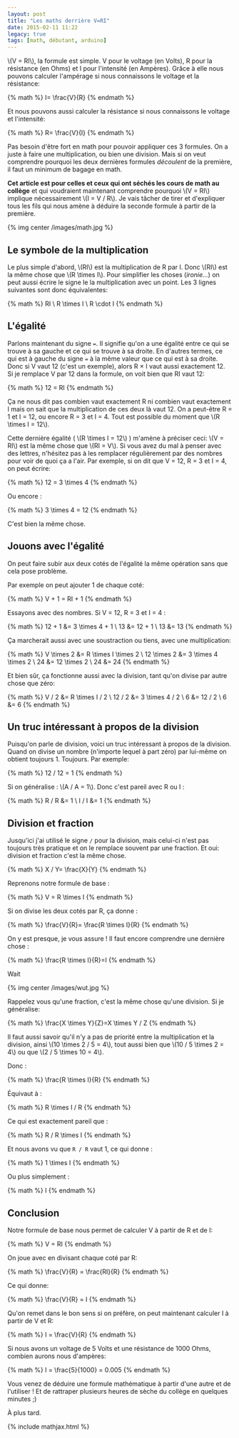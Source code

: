 ```yaml
---
layout: post
title: "Les maths derrière V=RI"
date: 2015-02-11 11:22
legacy: true
tags: [math, débutant, arduino]
---
```




\\(V = RI\\), la formule est simple. V pour le voltage (en Volts), R pour la
résistance (en Ohms) et I pour l'intensité (en Ampères).  Grâce à elle nous
pouvons calculer l'ampérage si nous connaissons le voltage et la résistance:

{% math %}
  I= \frac{V}{R}
{% endmath %}

Et nous pouvons aussi calculer la résistance si nous connaissons le voltage et
l'intensité:

{% math %}
  R= \frac{V}{I}
{% endmath %}

Pas besoin d'être fort en math pour pouvoir appliquer ces 3 formules. On a
juste à faire une multiplication, ou bien une division. Mais si on veut
comprendre pourquoi les deux dernières formules *découlent* de la première, il
faut un minimum de bagage en math.

**Cet article est pour celles et ceux qui ont séchés les cours de math au
collège** et qui voudraient maintenant comprendre pourquoi \\(V = RI\\) implique
nécessairement \\(I = V / R\\). Je vais tâcher de tirer et d'expliquer tous les
fils qui nous amène à déduire la seconde formule à partir de la première.

{% img center /images/math.jpg %}

<!-- more -->

Le symbole de la multiplication
-------------------------------

Le plus simple d'abord, \\(RI\\) est la multiplication de R par I.
Donc \\(RI\\) est la même chose que \\(R \times I\\).
Pour simplifier les choses (*ironie…*) on peut aussi
écrire le signe le la multiplication avec un point.
Les 3 lignes suivantes sont donc équivalentes:

{% math %}
  RI            \\
  R \times I    \\
  R \cdot I
{% endmath %}

L'égalité
---------

Parlons maintenant du signe `=`. Il signifie qu'on a une égalité entre ce qui
se trouve à sa gauche et ce qui se trouve à sa droite. En d'autres termes, ce
qui est à gauche du signe `=` à la même valeur que ce qui est à sa droite.
Donc si V vaut 12 (c'est un exemple), alors R × I vaut
aussi exactement 12. Si je remplace V par 12 dans la formule, on voit bien que
RI vaut 12:

{% math %}
  12 = RI
{% endmath %}


Ça ne nous
dit pas combien vaut exactement R ni combien vaut exactement I mais on sait
que la multiplication de ces deux là vaut 12. On a peut-être R = 1 et I = 12, ou
encore R = 3 et I = 4. Tout est possible du moment que \\(R \times I = 12\\).

Cette dernière égalité ( \\(R \times I = 12\\) ) m'amène à préciser ceci:
\\(V = RI\\) est la
même chose que \\(RI = V\\). Si vous avez du mal à penser avec des lettres,
n'hésitez pas à les remplacer régulièrement par des nombres pour voir de quoi
ça a l'air. Par exemple, si on dit que V = 12, R = 3 et I = 4, on peut écrire:

{% math %}
  12 = 3 \times 4
{% endmath %}

Ou encore :

{% math %}
  3 \times 4 = 12
{% endmath %}

C'est bien la même chose.

Jouons avec l'égalité
---------------------

On peut faire subir aux deux cotés de l'égalité la même opération sans que cela
pose problème.

Par exemple on peut ajouter 1 de chaque coté:

{% math %}
  V + 1 = RI + 1
{% endmath %}

Essayons avec des nombres. Si V = 12, R = 3 et I = 4 :

{% math %}
12 + 1 &= 3 \times 4 + 1 \\
13 &= 12 + 1 \\
13 &= 13
{% endmath %}

Ça marcherait aussi avec une soustraction ou tiens, avec une multiplication:

{% math %}
V \times 2 &= R \times I \times 2 \\
12 \times 2 &= 3 \times 4 \times 2 \\
24 &= 12 \times 2 \\
24 &= 24
{% endmath %}

Et bien sûr, ça fonctionne aussi avec la division, tant qu'on divise par
autre chose que zéro:

{% math %}
V / 2 &= R \times I / 2 \\
12 / 2 &= 3 \times 4 / 2 \\
6 &= 12 / 2 \\
6 &= 6
{% endmath %}

Un truc intéressant à propos de la division
-------------------------------------------

Puisqu'on parle de division, voici un truc intéressant à propos de la division.
Quand on divise un nombre (n'importe lequel à part zéro) par lui-même on obtient toujours 1.
Toujours. Par exemple:

{% math %}
  12 / 12 = 1
{% endmath %}

Si on généralise : \\(A / A = 1\\). Donc c'est pareil avec R ou I :

{% math %}
  R / R &= 1 \\
  I / I &= 1
{% endmath %}

Division et fraction
--------------------

Jusqu'ici j'ai utilisé le signe `/` pour la division, mais celui-ci n'est pas
toujours très pratique et on le remplace souvent par une fraction. Et oui:
division et fraction c'est la même chose.

{% math %}
  X / Y= \frac{X}{Y}
{% endmath %}

Reprenons notre formule de base :

{% math %}
  V = R \times I
{% endmath %}

Si on divise les deux cotés par R, ça donne :

{% math %}
  \frac{V}{R}= \frac{R \times I}{R}
{% endmath %}

On y est presque, je vous assure ! Il faut encore comprendre une dernière chose :

{% math %}
  \frac{R \times I}{R}=I
{% endmath %}

Wait

{% img center /images/wut.jpg %}

Rappelez vous qu'une fraction, c'est la même chose qu'une division. Si je
généralise:

{% math %}
  \frac{X \times Y}{Z}=X \times Y / Z
{% endmath %}

Il faut aussi savoir qu'il n'y a pas de priorité entre la multiplication et
la division, ainsi \\(10 \times 2 / 5 = 4\\), tout aussi bien que
\\(10 / 5 \times 2 = 4\\) ou que \\(2 / 5 \times 10 = 4\\).

Donc :

{% math %}
  \frac{R \times I}{R}
{% endmath %}

Équivaut à :

{% math %}
  R \times I / R
{% endmath %}

Ce qui est exactement pareil que :

{% math %}
  R / R \times I
{% endmath %}

Et nous avons vu que `R / R` vaut 1, ce qui donne :

{% math %}
  1 \times I
{% endmath %}

Ou plus simplement :

{% math %}
  I
{% endmath %}

Conclusion
----------

Notre formule de base nous permet de calculer V à partir de R et de I:

{% math %}
  V = RI
{% endmath %}

On joue avec en divisant chaque coté par R:

{% math %}
  \frac{V}{R} = \frac{RI}{R}
{% endmath %}

Ce qui donne:

{% math %}
  \frac{V}{R} = I
{% endmath %}

Qu'on remet dans le bon sens si on préfère, on peut maintenant calculer I à
partir de V et R:

{% math %}
  I = \frac{V}{R}
{% endmath %}

Si nous avons un voltage de 5 Volts et une résistance de 1000 Ohms, combien
aurons nous d'ampères:

{% math %}
  I = \frac{5}{1000} = 0.005
{% endmath %}

Vous venez de déduire une formule mathématique à partir d'une autre et de
l'utiliser !
Et de rattraper plusieurs heures de sèche du collège en quelques minutes ;)

À plus tard.

{% include mathjax.html %}
